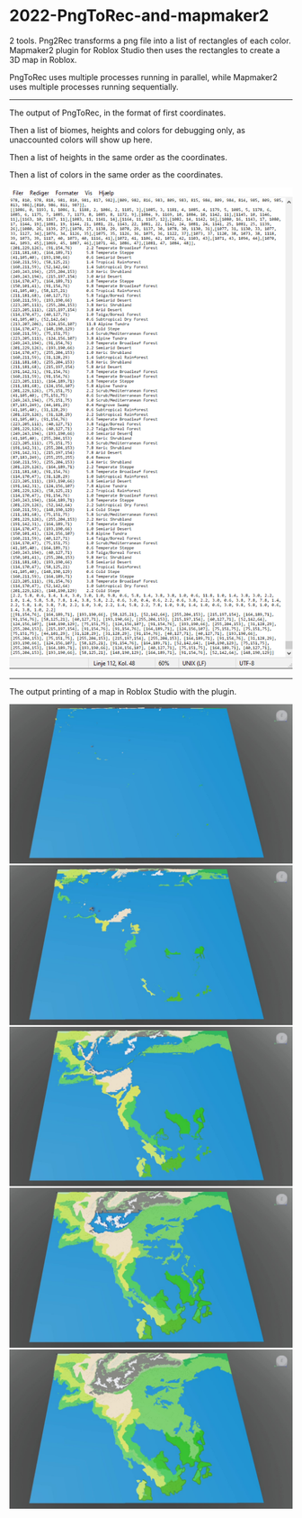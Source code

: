 # 2022-PngToRec-and-mapmaker2
2 tools. Png2Rec transforms a png file into a list of rectangles of each color. Mapmaker2 plugin for Roblox Studio then uses the rectangles to create a 3D map in Roblox.

PngToRec uses multiple processes running in parallel, while Mapmaker2 uses multiple processes running sequentially.

----------------------------

The output of PngToRec, in the format of first coordinates. 

Then a list of biomes, heights and colors for debugging only, as unaccounted colors will show up here.

Then a list of heights in the same order as the coordinates.

Then a list of colors in the same order as the coordinates.

![](img/ExampleOutputofPngToRec.PNG)

----------------------------

The output printing of a map in Roblox Studio with the plugin. 

![](img/1.jpg)
![](img/2.jpg)
![](img/3.jpg)
![](img/4.jpg)
![](img/5.jpg)
